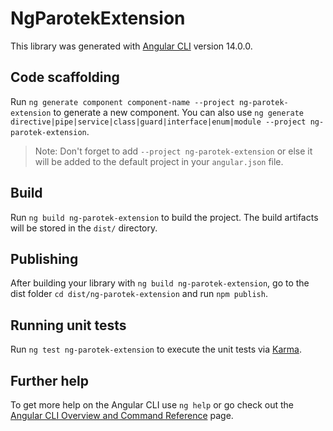 # NgParotekExtension

This library was generated with [Angular CLI](https://github.com/angular/angular-cli) version 14.0.0.

## Code scaffolding

Run `ng generate component component-name --project ng-parotek-extension` to generate a new component. You can also use `ng generate directive|pipe|service|class|guard|interface|enum|module --project ng-parotek-extension`.
> Note: Don't forget to add `--project ng-parotek-extension` or else it will be added to the default project in your `angular.json` file. 

## Build

Run `ng build ng-parotek-extension` to build the project. The build artifacts will be stored in the `dist/` directory.

## Publishing

After building your library with `ng build ng-parotek-extension`, go to the dist folder `cd dist/ng-parotek-extension` and run `npm publish`.

## Running unit tests

Run `ng test ng-parotek-extension` to execute the unit tests via [Karma](https://karma-runner.github.io).

## Further help

To get more help on the Angular CLI use `ng help` or go check out the [Angular CLI Overview and Command Reference](https://angular.io/cli) page.

